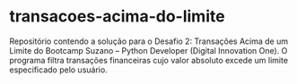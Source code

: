 # transacoes-acima-do-limite
Repositório contendo a solução para o Desafio 2: Transações Acima de um Limite do Bootcamp Suzano – Python Developer (Digital Innovation One). O programa filtra transações financeiras cujo valor absoluto excede um limite especificado pelo usuário.
